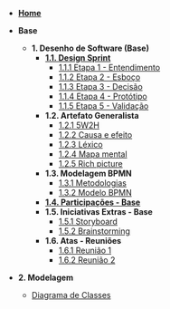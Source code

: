 <!-- docs/_sidebar.md -->

- [**Home**](/README.md)

- **Base**
  - **1. Desenho de Software (Base)**
    - [**1.1. Design Sprint**](/Base/1.1.DesignSprint.md)
      - [1.1.1 Etapa 1 - Entendimento](Base/1.1.1.entendimento.md)
      - [1.1.2 Etapa 2 - Esboço](/Base/1.1.2.esboco.md)
      - [1.1.3 Etapa 3 - Decisão](/Base/1.1.3.decisao.md)
      - [1.1.4 Etapa 4 - Protótipo](/Base/1.6.Protótipo.md)
      - [1.1.5 Etapa 5 - Validação](/Base/entrevista.md)
    - **1.2. Artefato Generalista**
      - [1.2.1 5W2H](Base/5w2h.md)
      - [1.2.2 Causa e efeito](/Base/1.2.2.CausaEEfeito.md)
      - [1.2.3 Léxico](/Base/lexico.md)
      - [1.2.4 Mapa mental](/Base/MapaMental.md)
      - [1.2.5 Rich picture](/Base/Richpicture.md)
    - **1.3. Modelagem BPMN**
      - [1.3.1 Metodologias](/Base/Metodologia.md)
      - [1.3.2 Modelo BPMN](/Base/ModelagemBPMN.md)
    - [**1.4. Participações - Base**](/Base/1.4.ParticipacoesBase.md)
    - **1.5. Iniciativas Extras - Base**
      - [1.5.1 Storyboard](/Base/Storyboard.md)
      - [1.5.2 Brainstorming](/Base/brainstorming.md)
    - **1.6. Atas - Reuniões**
      - [1.6.1 Reunião 1](/atas/reuniao1.md)
      - [1.6.2 Reunião 2](/atas/reuniao2.md)
- **2. Modelagem**
    - [Diagrama de Classes](/Modelagem/diagrama-de-classes.md)
